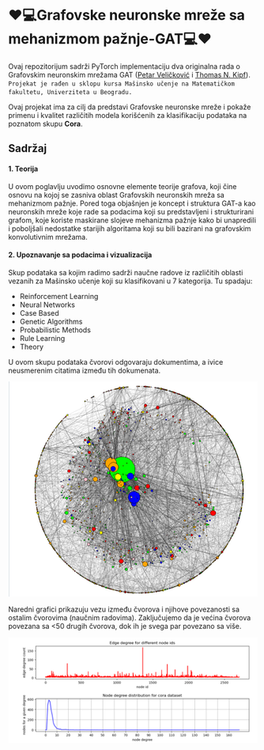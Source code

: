 # :heart::computer:Grafovske neuronske mreže sa mehanizmom pažnje-GAT:computer::heart:

Ovaj repozitorijum sadrži PyTorch implementaciju dva originalna rada o Grafovskim neuronskim mrežama GAT ([Petar Veličković](https://arxiv.org/abs/1710.10903) i [Thomas N. Kipf](https://arxiv.org/abs/1609.02907)). <br/>
`Projekat je rađen u sklopu kursa Mašinsko učenje na Matematičkom fakultetu, Univerziteta u Beogradu.`

Ovaj projekat ima za cilj da predstavi Grafovske neuronske mreže i pokaže primenu i kvalitet različitih modela korišćenih za klasifikaciju podataka na poznatom skupu <b>Cora</b>.

## Sadržaj

#### 1. Teorija

U ovom poglavlju uvodimo osnovne elemente teorije grafova, koji čine osnovu na kojoj se zasniva oblast Grafovskih neuronskih mreža sa mehanizmom pažnje. Pored toga objašnjen je koncept i struktura GAT-a kao neuronskih mreže koje rade sa podacima koji su predstavljeni i strukturirani grafom, koje koriste maskirane slojeve mehanizma pažnje kako bi unapredili i poboljšali nedostatke starijih algoritama koji su bili bazirani na grafovskim konvolutivnim mrežama.

#### 2. Upoznavanje sa podacima i vizualizacija

Skup podataka sa kojim radimo sadrži naučne radove iz različitih oblasti vezanih za Mašinsko učenje koji su klasifikovani u 7 kategorija. Tu spadaju:
* Reinforcement Learning
* Neural Networks
* Case Based
* Genetic Algorithms
* Probabilistic Methods
* Rule Learning
* Theory

U ovom skupu podataka čvorovi odgovaraju dokumentima, a ivice neusmerenim citatima između tih dokumenata.

<p align="center">
<img src="pictures/vizualizacija.png" width="800"/>
</p>

Naredni grafici prikazuju vezu između čvorova i njihove povezanosti sa ostalim čvorovima (naučnim radovima). Zaključujemo da je većina čvorova povezana sa <50 drugih čvorova, dok ih je svega par povezano sa više.

<p align="center">
<img src="pictures/raspodela.png" width="850"/>
</p>

